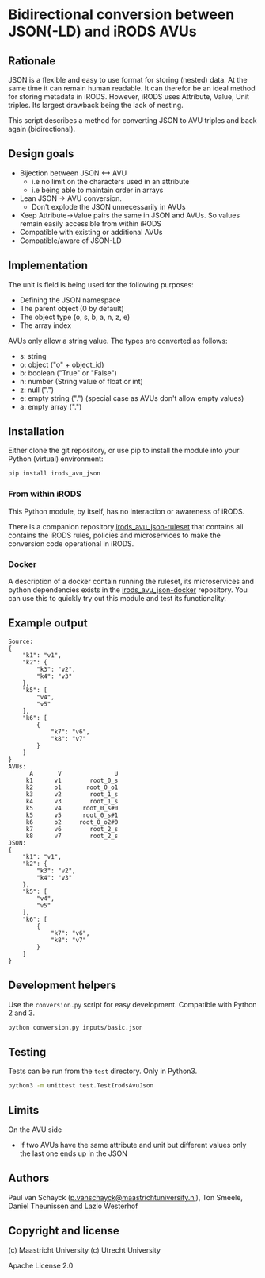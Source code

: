 # Bidirectional conversion between JSON(-LD) and iRODS AVUs

## Rationale

JSON is a flexible and easy to use format for storing (nested) data. At the same time 
it can remain human readable. It can therefor be an ideal method for 
storing metadata in iRODS. However, iRODS uses Attribute, Value, Unit triples. Its 
largest drawback being the lack of nesting. 

This script describes a method for converting JSON to AVU triples and back again 
(bidirectional).

## Design goals

* Bijection between JSON <-> AVU
  * i.e no limit on the characters used in an attribute
  * i.e being able to maintain order in arrays
* Lean JSON -> AVU conversion. 
  * Don't explode the JSON unnecessarily in AVUs
* Keep Attribute->Value pairs the same in JSON and AVUs. So values remain easily accessible from within iRODS
* Compatible with existing or additional AVUs 
* Compatible/aware of JSON-LD

## Implementation
The unit is field is being used for the following purposes:

* Defining the JSON namespace
* The parent object (0 by default)
* The object type (o, s, b, a, n, z, e)
* The array index

AVUs only allow a string value. The types are converted as follows:

* s: string 
* o: object ("o" + object_id)
* b: boolean ("True" or "False")
* n: number (String value of float or int)
* z: null (".")
* e: empty string (".") (special case as AVUs don't allow empty values)
* a: empty array (".")

## Installation
Either clone the git repository, or use pip to install the module into your Python (virtual) environment:
```bash
pip install irods_avu_json
```

### From within iRODS
This Python module, by itself, has no interaction or awareness of iRODS.

There is a companion repository [irods_avu_json-ruleset](https://github.com/MaastrichtUniversity/irods_avu_json-ruleset) that contains
all contains the iRODS rules, policies and microservices to make the conversion code operational in iRODS.

### Docker
A description of a docker contain running the ruleset, its microservices and python dependencies exists in the
[irods_avu_json-docker](https://github.com/MaastrichtUniversity/irods_avu_json-docker) repository. You can use this
to quickly try out this module and test its functionality.

## Example output
```
Source:
{
    "k1": "v1",
    "k2": {
        "k3": "v2",
        "k4": "v3"
    },
    "k5": [
        "v4",
        "v5"
    ],
    "k6": [
        {
            "k7": "v6",
            "k8": "v7"
        }
    ]
}
AVUs:
      A       V               U
     k1      v1        root_0_s
     k2      o1       root_0_o1
     k3      v2        root_1_s
     k4      v3        root_1_s
     k5      v4      root_0_s#0
     k5      v5      root_0_s#1
     k6      o2     root_0_o2#0
     k7      v6        root_2_s
     k8      v7        root_2_s
JSON:
{
    "k1": "v1",
    "k2": {
        "k3": "v2",
        "k4": "v3"
    },
    "k5": [
        "v4",
        "v5"
    ],
    "k6": [
        {
            "k7": "v6",
            "k8": "v7"
        }
    ]
}
```
## Development helpers

Use the `conversion.py` script for easy development. Compatible with Python 2 and 3.

```bash
python conversion.py inputs/basic.json
```

## Testing
Tests can be run from the `test` directory. Only in Python3.

```bash
python3 -m unittest test.TestIrodsAvuJson
```

## Limits

On the AVU side
* If two AVUs have the same attribute and unit but different values only the last one ends up in the JSON

## Authors
Paul van Schayck (p.vanschayck@maastrichtuniversity.nl), Ton Smeele, Daniel Theunissen and Lazlo Westerhof 

## Copyright and license

(c) Maastricht University
(c) Utrecht University

Apache License 2.0
 